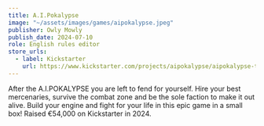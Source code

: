 ```yaml
---
title: A.I.Pokalypse
image: "~/assets/images/games/aipokalypse.jpeg"
publisher: Owly Mowly
publish_date: 2024-07-10
role: English rules editor
store_urls:
  - label: Kickstarter
    url: https://www.kickstarter.com/projects/aipokalypse/aipokalypse-the-expert-auto-battle-card-game
---
```


After the A.I.POKALYPSE you are left to fend for yourself. Hire your best mercenaries, survive the combat zone and be the sole faction to make it out alive. Build your engine and fight for your life in this epic game in a small box! Raised €54,000 on Kickstarter in 2024. 
